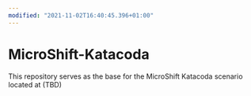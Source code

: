 ```yaml
---
modified: "2021-11-02T16:40:45.396+01:00"
---
```


# MicroShift-Katacoda

This repository serves as the base for the MicroShift Katacoda scenario located at (TBD)
